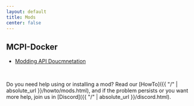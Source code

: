```yaml
---
layout: default
title: Mods
center: false
---
```


## MCPI-Docker
- [Modding API Doucmnetation](https://gitea.thebrokenrail.com/TheBrokenRail/minecraft-pi-docker/src/branch/master/MODDING.md)

<br />

Do you need help using or installing a mod? Read our [HowTo]({{ "/" | absolute_url }}/howto/mods.html), and if the problem persists or you want more help, join us in [Discord]({{ "/" | absolute_url }}/discord.html).
